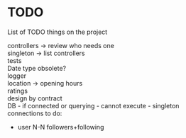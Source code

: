 # TODO
List of TODO things on the project

controllers → review who needs one <br />
singleton → list controllers <br />
tests <br />
Date type obsolete? <br />
logger <br />
location → opening hours <br />
ratings <br />
design by contract <br />
DB - if connected or querying - cannot execute - singleton <br />
connections to do: <br />
<ul>
    <li>user N-N followers+following</li>
</ul>